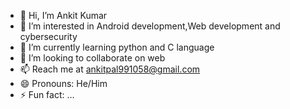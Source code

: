 - 👋 Hi, I’m Ankit Kumar
- 👀 I’m interested in Android development,Web development and cybersecurity
- 🌱 I’m currently learning python and C language
- 💞️ I’m looking to collaborate on web 
- 📫 Reach me at ankitpal991058@gmail.com
- 😄 Pronouns: He/Him
- ⚡ Fun fact: ...

<!---
Ankit2023-git/Ankit2023-git is a ✨ special ✨ repository because its `README.md` (this file) appears on your GitHub profile.
You can click the Preview link to take a look at your changes.
--->
